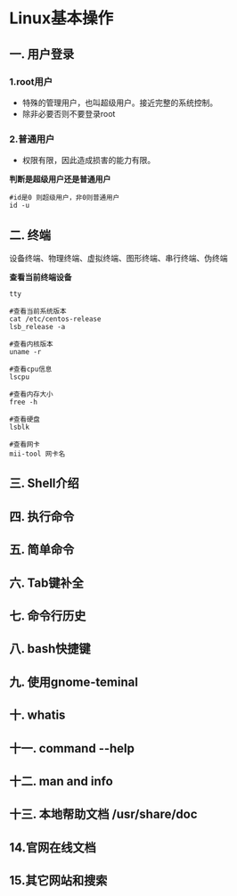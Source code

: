 # Linux基本操作

## 一. 用户登录

### 1.root用户

* 特殊的管理用户，也叫超级用户。接近完整的系统控制。
* 除非必要否则不要登录root

### 2.普通用户

* 权限有限，因此造成损害的能力有限。

**判断是超级用户还是普通用户**

```shell
#id是0 则超级用户，非0则普通用户
id -u
```



## 二. 终端

设备终端、物理终端、虚拟终端、图形终端、串行终端、伪终端

**查看当前终端设备**

```shell
tty

#查看当前系统版本
cat /etc/centos-release
lsb_release -a

#查看内核版本
uname -r

#查看cpu信息
lscpu

#查看内存大小
free -h

#查看硬盘
lsblk

#查看网卡
mii-tool 网卡名
```



## 三. Shell介绍

## 四. 执行命令

## 五. 简单命令

## 六. Tab键补全

## 七. 命令行历史

## 八. bash快捷键

## 九. 使用gnome-teminal

## 十. whatis

## 十一. command --help

## 十二. man and info

## 十三. 本地帮助文档 /usr/share/doc

## 14.官网在线文档

## 15.其它网站和搜索